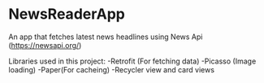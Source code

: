 # NewsReaderApp

An app that fetches latest news headlines using News Api (https://newsapi.org/)

Libraries used in this project:
  -Retrofit (For fetching data)
  -Picasso (Image loading)
  -Paper(For cacheing)
  -Recycler view and card views
